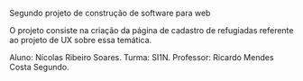 Segundo projeto de construção de software para web
<p> O projeto consiste na criação da página de cadastro de refugiadas referente ao projeto de UX sobre essa temática. <p/>
<p>
<p>  
<p> Aluno: Nícolas Ribeiro Soares.
 Turma: SI1N.
 Professor: Ricardo Mendes Costa Segundo.
<p/>  
